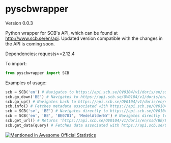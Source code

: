 # pyscbwrapper
Version 0.0.3

Python wrapper for SCB's API, which can be found at http://www.scb.se/en/api.
Updated version compatible with the changes in the API is coming soon. 

Dependencies: requests>=2.12.4

To import: 
```python
from pyscbwrapper import SCB
```

Examples of usage: 
```python
scb = SCB('en') # Navigates to https://api.scb.se/OV0104/v1/doris/en/ssd/
scb.go_down('BE') # Navigates to https://api.scb.se/OV0104/v1/doris/en/ssd/BE
scb.go_up() # Navigates back to https://api.scb.se/OV0104/v1/doris/en/ssd/
scb.info() # Fetches metadata associated with https://api.scb.se/OV0104/v1/doris/en/ssd/
scb = SCB('sv', 'BE') # Navigates directly to https://api.scb.se/OV0104/v1/doris/sv/ssd/BE (Data in Swedish)
scb = SCB('en', 'BE', 'BE0701', 'MedelAlderNY') # Navigates directly to https://api.scb.se/OV0104/v1/doris/en/ssd/BE/BE0701/MedelAlderNY
scb.get_url() # Returns 'https://api.scb.se/OV0104/v1/doris/en/ssd/BE/BE0701/MedelAlderNY'
scb.get_data(query) # Fetches data associated with https://api.scb.se/OV0104/v1/doris/en/ssd/BE/BE0701/MedelAlderNY, according to json formatted query (see link above)
```

[![Mentioned in Awesome Official Statistics ](https://awesome.re/mentioned-badge.svg)](http://www.awesomeofficialstatistics.org)
